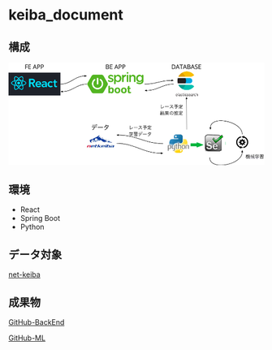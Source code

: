 # keiba_document

## 構成

![構成図](img/structure.png)

## 環境

* React
* Spring Boot
* Python

## データ対象

[net-keiba][3]

## 成果物

[GitHub-BackEnd][1]

[GitHub-ML][2]


[1]:https://github.com/is0363hr/keiba_back_end
[2]:https://github.com/is0363hr/keiba_ml
[3]:https://db.netkeiba.com/?pid=race_search_detail